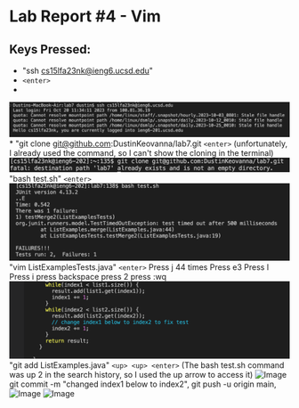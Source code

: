 # Lab Report #4 - Vim

## Keys Pressed:
* "ssh cs15lfa23nk@ieng6.ucsd.edu" 
* ```<enter>```
*
![Image](lab4img1.png)
*
"git clone git@github.com:DustinKeovanna/lab7.git ```<enter>```
(unfortunately, I already used the command, so I can't show the cloning in the terminal) 
![Image](lab4img2.png)
"bash test.sh" ```<enter>```
![Image](lab4img3.png)
"vim ListExamplesTests.java" ```<enter>```
Press j 44 times Press e3 Press l Press i press backspace press 2 press :wq
![Image](lab4img4.png)
"git add ListExamples.java"
```<up> <up> <enter>``` (The bash test.sh command was up 2 in the search history, so I used the up arrow to access it)
![Image](lab4img5.png)
 git commit -m "changed index1 below to index2", git push -u origin main,
![Image](lab4img6.png) ![Image](lab4img7.png)
